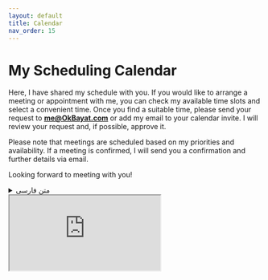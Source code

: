 ```yaml
---
layout: default
title: Calendar
nav_order: 15
---
```


# My Scheduling Calendar
Here, I have shared my schedule with you. If you would like to arrange a meeting or appointment with me, you can check my available time slots and select a convenient time. Once you find a suitable time, please send your request to **me@OkBayat.com** or add my email to your calendar invite. I will review your request and, if possible, approve it.  

Please note that meetings are scheduled based on my priorities and availability. If a meeting is confirmed, I will send you a confirmation and further details via email.  

Looking forward to meeting with you!

<details markdown="block" class="mb-5 mt-2">
  <summary>متن فارسی</summary>
  <div dir="rtl">
    <p>اینجا من برنامه‌ی خودم رو با شما به اشتراک گذاشته‌ام. اگر می‌خواهید با من جلسه‌ای یا قراری تنظیم کنید، اینجا شما این امکان را دارید که جاهای خالی برنامه‌ام را بررسی کنید و زمان مناسبی را انتخاب کنید. اگر زمان مناسبی پیدا کردید، درخواست خودتان را به ایمیل me@OkBayat.com ارسال کنید و یا در calendar خود ایمیل من را وارد کنید، من درخواست شما را بررسی خواهم کرد و اگر بتوانم، آن را تایید می‌کنم.</p>
    <p>توجه داشته باشید که جلسات بر اساس اولویت و زمان‌های خالی من ست می‌شوند و اگر جلسه‌ای تایید شود، تاییدیه و جزئیات بیشتر را برای شما ایمیل خواهم کرد.</p>
    <p>منتظر دیدار با شما هستم!</p>
  </div>
</details>

<iframe src="https://calendar.google.com/calendar/embed?height=600&wkst=7&ctz=Asia%2FTehran&showCalendars=0&mode=WEEK&src=b2suYmF5YXRAZ21haWwuY29t&src=MmY4NjkwZWQ0NGJlYTc5MzlkMjZjZjE3NjIzZWNiNTllZjE5MjU3YmM3YWM5YTE0ODc3M2FkYWFhZDI2NmIzN0Bncm91cC5jYWxlbmRhci5nb29nbGUuY29t&color=%23039BE5&color=%238E24AA" class="calendar"></iframe>
